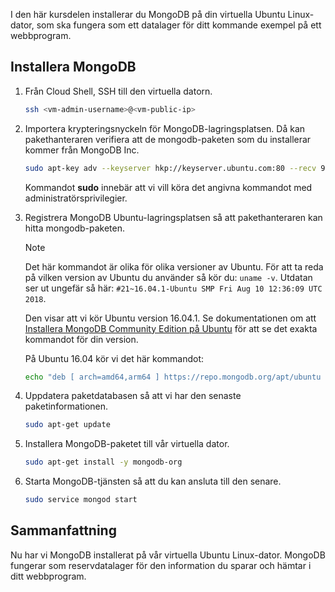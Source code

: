 I den här kursdelen installerar du MongoDB på din virtuella Ubuntu Linux-dator, som ska fungera som ett datalager för ditt kommande exempel på ett webbprogram.

## <a name="install-mongodb"></a>Installera MongoDB

1. Från Cloud Shell, SSH till den virtuella datorn.

    ```bash
    ssh <vm-admin-username>@<vm-public-ip>
    ```

1. Importera krypteringsnyckeln för MongoDB-lagringsplatsen. Då kan pakethanteraren verifiera att de mongodb-paketen som du installerar kommer från MongoDB Inc.

    ```bash
    sudo apt-key adv --keyserver hkp://keyserver.ubuntu.com:80 --recv 9DA31620334BD75D9DCB49F368818C72E52529D4
    ```

    Kommandot **sudo** innebär att vi vill köra det angivna kommandot med administratörsprivilegier.

1. Registrera MongoDB Ubuntu-lagringsplatsen så att pakethanteraren kan hitta mongodb-paketen.

    > [!NOTE]
    > Det här kommandot är olika för olika versioner av Ubuntu. För att ta reda på vilken version av Ubuntu du använder så kör du: `uname -v`.
    > Utdatan ser ut ungefär så här: `#21~16.04.1-Ubuntu SMP Fri Aug 10 12:36:09 UTC 2018`.
    >
    > Den visar att vi kör Ubuntu version 16.04.1.
    > Se dokumentationen om att [Installera MongoDB Community Edition på Ubuntu](https://docs.mongodb.com/manual/tutorial/install-mongodb-on-ubuntu/) för att se det exakta kommandot för din version.

    På Ubuntu 16.04 kör vi det här kommandot:

    ```bash
    echo "deb [ arch=amd64,arm64 ] https://repo.mongodb.org/apt/ubuntu xenial/mongodb-org/4.0 multiverse" | sudo tee /etc/apt/sources.list.d/mongodb-org-4.0.list
    ```

1. Uppdatera paketdatabasen så att vi har den senaste paketinformationen.

    ```bash
    sudo apt-get update
    ```

1. Installera MongoDB-paketet till vår virtuella dator.

    ```bash
    sudo apt-get install -y mongodb-org
    ```

1. Starta MongoDB-tjänsten så att du kan ansluta till den senare.

    ```bash
    sudo service mongod start
    ```

## <a name="summary"></a>Sammanfattning

Nu har vi MongoDB installerat på vår virtuella Ubuntu Linux-dator. MongoDB fungerar som reservdatalager för den information du sparar och hämtar i ditt webbprogram.